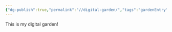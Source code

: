 ```yaml
---
{"dg-publish":true,"permalink":"//digital-garden/","tags":"gardenEntry","dgHomeLink":true,"dgPassFrontmatter":false}
---
```



This is my digital garden!
